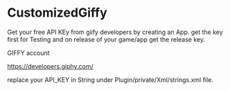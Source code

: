 # CustomizedGiffy

Get your free API KEy from giify developers by creating an App.
get the key first for Testing and on release of your game/app get the release key.


GIFFY account

https://developers.giphy.com/

replace your API_KEY in String under Plugin/private/Xml/strings.xml file.
